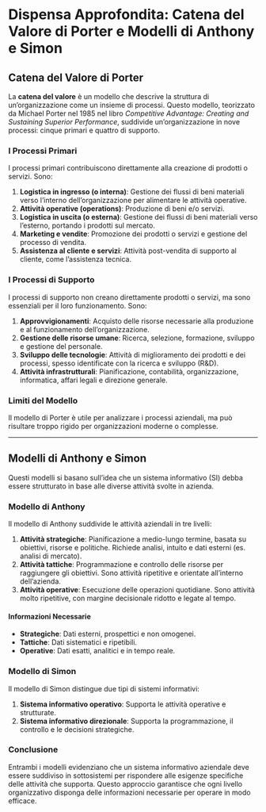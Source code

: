 # Dispensa Approfondita: Catena del Valore di Porter e Modelli di Anthony e Simon

## Catena del Valore di Porter

La **catena del valore** è un modello che descrive la struttura di un’organizzazione come un insieme di processi. Questo modello, teorizzato da Michael Porter nel 1985 nel libro *Competitive Advantage: Creating and Sustaining Superior Performance*, suddivide un’organizzazione in nove processi: cinque primari e quattro di supporto.

### I Processi Primari

I processi primari contribuiscono direttamente alla creazione di prodotti o servizi. Sono:

1. **Logistica in ingresso (o interna)**: Gestione dei flussi di beni materiali verso l’interno dell’organizzazione per alimentare le attività operative.
2. **Attività operative (operations)**: Produzione di beni e/o servizi.
3. **Logistica in uscita (o esterna)**: Gestione dei flussi di beni materiali verso l’esterno, portando i prodotti sul mercato.
4. **Marketing e vendite**: Promozione dei prodotti o servizi e gestione del processo di vendita.
5. **Assistenza al cliente e servizi**: Attività post-vendita di supporto al cliente, come l’assistenza tecnica.

### I Processi di Supporto

I processi di supporto non creano direttamente prodotti o servizi, ma sono essenziali per il loro funzionamento. Sono:

1. **Approvvigionamenti**: Acquisto delle risorse necessarie alla produzione e al funzionamento dell’organizzazione.
2. **Gestione delle risorse umane**: Ricerca, selezione, formazione, sviluppo e gestione del personale.
3. **Sviluppo delle tecnologie**: Attività di miglioramento dei prodotti e dei processi, spesso identificate con la ricerca e sviluppo (R&D).
4. **Attività infrastrutturali**: Pianificazione, contabilità, organizzazione, informatica, affari legali e direzione generale.

### Limiti del Modello

Il modello di Porter è utile per analizzare i processi aziendali, ma può risultare troppo rigido per organizzazioni moderne o complesse.

---

## Modelli di Anthony e Simon

Questi modelli si basano sull’idea che un sistema informativo (SI) debba essere strutturato in base alle diverse attività svolte in azienda.

### Modello di Anthony

Il modello di Anthony suddivide le attività aziendali in tre livelli:

1. **Attività strategiche**: Pianificazione a medio-lungo termine, basata su obiettivi, risorse e politiche. Richiede analisi, intuito e dati esterni (es. analisi di mercato).
2. **Attività tattiche**: Programmazione e controllo delle risorse per raggiungere gli obiettivi. Sono attività ripetitive e orientate all’interno dell’azienda.
3. **Attività operative**: Esecuzione delle operazioni quotidiane. Sono attività molto ripetitive, con margine decisionale ridotto e legate al tempo.

#### Informazioni Necessarie

- **Strategiche**: Dati esterni, prospettici e non omogenei.
- **Tattiche**: Dati sistematici e ripetibili.
- **Operative**: Dati esatti, analitici e in tempo reale.

### Modello di Simon

Il modello di Simon distingue due tipi di sistemi informativi:

1. **Sistema informativo operativo**: Supporta le attività operative e strutturate.
2. **Sistema informativo direzionale**: Supporta la programmazione, il controllo e le decisioni strategiche.

### Conclusione

Entrambi i modelli evidenziano che un sistema informativo aziendale deve essere suddiviso in sottosistemi per rispondere alle esigenze specifiche delle attività che supporta. Questo approccio garantisce che ogni livello organizzativo disponga delle informazioni necessarie per operare in modo efficace.
